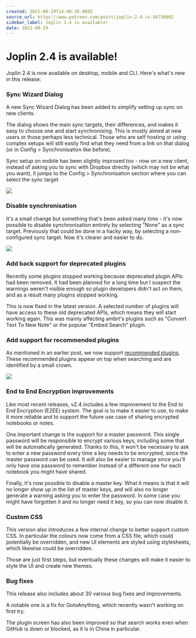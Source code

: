 ```yaml
---
created: 2021-09-29T14:40:36.000Z
source_url: https://www.patreon.com/posts/joplin-2-4-is-56756602
sidebar_label: Joplin 2.4 is available!
date: 2021-09-29
---
```


# Joplin 2.4 is available!

Joplin 2.4 is now available on desktop, mobile and CLI. Here's what's new in this release:

### Sync Wizard Dialog

A new Sync Wizard Dialog has been added to simplify setting up sync on new clients.

The dialog shows the main sync targets, their differences, and makes it easy to choose one and start synchronising. This is mostly aimed at new users or those perhaps less technical. Those who are self hosting or using complex setups will still easily find what they need from a link on that dialog (or in Config &gt; Synchronisation like before).

Sync setup on mobile has been slightly improved too - now on a new client, instead of asking you to sync with Dropbox directly (which may not be what you want), it jumps to the Config &gt; Synchronisation section where you can select the sync target

![](https://raw.githubusercontent.com/laurent22/joplin/dev/Assets/WebsiteAssets/images/news/20210929-144036_0.png)

### Disable synchronisation

It's a small change but something that's been asked many time - it's now possible to disable synchronisation entirely by selecting "None" as a sync target. Previously that could be done in a hacky way, by selecting a non-configured sync target. Now it's clearer and easier to do.

![](https://raw.githubusercontent.com/laurent22/joplin/dev/Assets/WebsiteAssets/images/news/20210929-144036_1.png)

### Add back support for deprecated plugins

Recently some plugins stopped working because deprecated plugin APIs had been removed. It had been planned for a long time but I suspect the warnings weren't visible enough so plugin developers didn't act on them, and as a result many plugins stopped working.

This is now fixed in the latest version. A selected number of plugins will have access to these old deprecated APIs, which means they will start working again. This was mainly affecting ambrt's plugins such as "Convert Text To New Note" or the popular "Embed Search" plugin.

### Add support for recommended plugins

As mentioned in an earlier post, we now support [recommended plugins](https://www.patreon.com/posts/introducing-in-55618802). These recommended plugins appear on top when searching and are identified by a small crown.

![](https://raw.githubusercontent.com/laurent22/joplin/dev/Assets/WebsiteAssets/images/news/20210929-144036_2.png)

### End to End Encryption improvements

Like most recent releases, v2.4 includes a few improvement to the End to End Encryption (E2EE) system. The goal is to make it easier to use, to make it more reliable and to support the future use case of sharing encrypted notebooks or notes.

One important change is the support for a master password. This single password will be responsible to encrypt various keys, including some that will be automatically generated. Thanks to this, it won't be necessary to ask to enter a new password every time a key needs to be encrypted, since the master password can be used. It will also be easier to manage since you'll only have one password to remember instead of a different one for each notebook you might have shared.

Finally, it's now possible to disable a master key. What it means is that it will no longer show up in the list of master keys, and will also no longer generate a warning asking you to enter the password. In some case you might have forgotten it and no longer need it key, so you can now disable it.

### Custom CSS

This version also introduces a few internal change to better support custom CSS. In particular the colours now come from a CSS file, which could potentially be overridden, and new UI elements are styled using stylesheets, which likewise could be overridden.

Those are just first steps, but eventually these changes will make it easier to style the UI and create new themes.

### Bug fixes

This release also includes about 30 various bug fixes and improvements.

A notable one is a fix for GotoAnything, which recently wasn't working on first try.

The plugin screen has also been improved so that search works even when GitHub is down or blocked, as it is in China in particular.